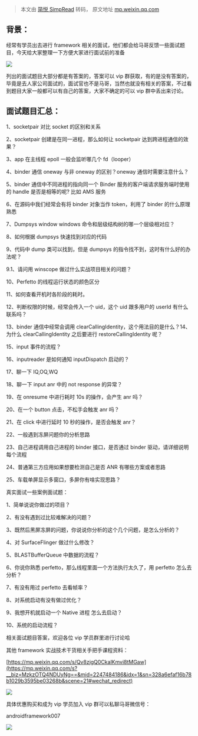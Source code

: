 > 本文由 [简悦 SimpRead](http://ksria.com/simpread/) 转码， 原文地址 [mp.weixin.qq.com](https://mp.weixin.qq.com/s/_pLQVTcH2shoIAk1upSb7A)

背景：
---

经常有学员出去进行 framework 相关的面试，他们都会给马哥反馈一些面试题目，今天给大家整理一下方便大家进行面试前的准备

![](https://mmbiz.qpic.cn/sz_mmbiz_png/DYicOkJDdA2otAG3MlmicQ3Oqent4X9qzge9xHNkFgWMUT6wiciaORHiaCALkVXZTs0O1NobsOXv2rPibcIDRf46oOKQ/640?wx_fmt=png&from=appmsg)

列出的面试题目大部分都是有答案的，答案可以 vip 群获取，有的是没有答案的，毕竟是去人家公司面试的，面试官也不是马哥，当然也就没有相关的答案，不过看到题目大家一般都可以有自己的答案，大家不确定的可以 vip 群中丢出来讨论。

面试题目汇总：‍‍‍‍‍‍‍‍‍‍‍
------------------

1、socketpair 对比 socket 的区别和关系

2、socketpair 创建是在同一进程，那么如何让 socketpair 达到跨进程通信的效果？

3、app 在主线程 epoll 一般会监听哪几个 fd（looper）

4、binder 通信 oneway 与非 oneway 的区别？oneway 通信时需要注意什么？

5、binder 通信中不同进程的指向同一个 Binder 服务的客户端请求服务端时使用的 handle 是否是相等的呢? 比如 AMS 服务

6、在源码中我们经常会有将 binder 对象当作 token，利用了 binder 的什么原理熟悉

7、Dumpsys window windows 命令和层级结构树的哪一个层级相对应？

8、如何根据 dumpsys 快速找到对应的代码

9、代码中 dump 类可以找到，但是 dumpsys 的指令找不到，这时有什么好的办法呢？

9.1、请问用 winscope 做过什么实战项目相关的问题？

10、Perfetto 的线程运行状态的颜色区分

11、如何查看开机时各阶段的耗时。

12、判断权限的时候，经常会传入一个 uid，这个 uid 跟多用户的 userId 有什么联系吗？

13、binder 通信中经常会调用 clearCallingIdentity，这个用法目的是什么？14、为什么 clearCallingIdentity 之后要进行 restoreCallingIdentity 呢？

15、input 事件的流程？

16、inputreader 是如何通知 inputDispatch 启动的？

17、聊一下 IQ,OQ,WQ

18、聊一下 input anr 中的 not response 的异常？

19、在 onresume 中进行耗时 10s 的操作，会产生 anr 吗？

20、在一个 button 点击，不松手会触发 anr 吗？

21、在 click 中进行延时 10 秒的操作，是否会触发 anr？

22、一般遇到冻屏问题你的分析思路

23、自己进程调用自己进程的 binder 接口，是否通过 binder 驱动，请详细说明每个流程

24、普通第三方应用如果想要检测自己是否 ANR 有哪些方案或者思路

25、车载单屏显示多窗口，多屏你有啥实现思路？

真实面试一些案例面试题：

1、简单说说你做过的项目？

2、有没有遇到过比较难解决的问题？

3、既然后黑屏冻屏的问题，你说说你分析的这个几个问题，是怎么分析的？

4、对 SurfaceFlinger 做过什么修改？

5、BLASTBufferQueue 中数据的流程？

6、你说你熟悉 perfetto，那么线程里面一个方法执行太久了，用 perfetto 怎么去分析？

7、有没有用过 perfetto 去看帧率？

8、对系统启动有没有做过优化？

9、我想开机就启动一个 Native 进程 怎么去启动？

10、系统的启动流程？

相关面试题目答案，欢迎各位 vip 学员群里进行讨论哈

其他 framework 实战技术干货相关手把手课程资料：

[https://mp.weixin.qq.com/s/Qv8zjgQ0CkalKmvi8tMGaw](https://mp.weixin.qq.com/s?__biz=MzkzOTQ4NDUyNg==&mid=2247484186&idx=1&sn=328a6efaf16b78b1029b3595be03268b&scene=21#wechat_redirect)

  

![](https://mmbiz.qpic.cn/sz_mmbiz_png/DYicOkJDdA2osas0xlUuOGicHsjnhibC1f59PLibaT8XRca0vysZoleXmG6iaiaB6ppyBydjRIt28ibjj4y9t6Zg23JQA/640?wx_fmt=png&from=appmsg&wxfrom=5&wx_lazy=1&wx_co=1&tp=webp)

  

具体优惠购买和成为 vip 学员加入 vip 群可以私聊马哥微信号：

androidframework007

![](https://mmbiz.qpic.cn/sz_mmbiz_png/DYicOkJDdA2psicybK2UNpjjHiagw9kwTgju4GQKtkwYAl5pAE7X6CJVVXDpAyAkSMvmNuUczgLk4n4xnYXkHGwMw/640?wx_fmt=other&wxfrom=5&wx_lazy=1&wx_co=1&tp=webp)